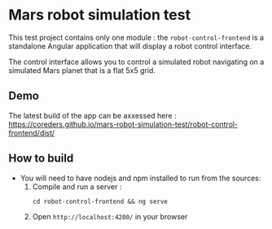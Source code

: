 # Mars robot simulation test

This test project contains only one module : the `robot-control-frontend` is a standalone Angular application that will display a robot control interface.   

The control interface allows you to control a simulated robot navigating on a simulated Mars planet that is a flat 5x5 grid.

## Demo
The latest build of the app can be axxessed here : 
https://coreders.github.io/mars-robot-simulation-test/robot-control-frontend/dist/

## How to build 
* You will need to have nodejs and npm installed to run from the sources: 
    1. Compile and run a server :
        ```
        cd robot-control-frontend && ng serve 
        ``` 
    2. Open `http://localhost:4200/` in your browser